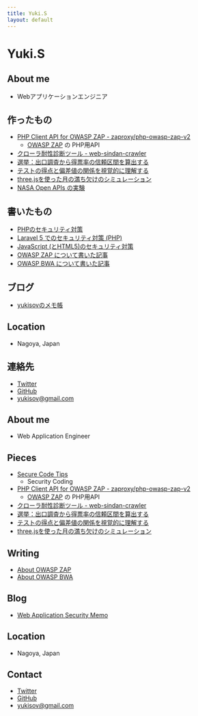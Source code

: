 ```yaml
---
title: Yuki.S
layout: default
---
```



Yuki.S
====

<div id="page-ja" class="index" data-lang="jp" markdown="1">

About me
----

- Webアプリケーションエンジニア


作ったもの
----

- [PHP Client API for OWASP ZAP - zaproxy/php-owasp-zap-v2](https://packagist.org/packages/zaproxy/php-owasp-zap-v2)
    - [OWASP ZAP](https://www.owasp.org/index.php/OWASP_Zed_Attack_Proxy_Project) の PHP用API
- [クローラ耐性診断ツール - web-sindan-crawler](https://github.com/yukisov/web-sindan-crawler)
- [選挙：出口調査から得票率の信頼区間を算出する](http://misc.pupha.net/confidence_interval.html)
- [テストの得点と偏差値の関係を視覚的に理解する](http://misc.pupha.net/deviation_simulation/)
- [three.jsを使った月の満ち欠けのシミュレーション](http://misc.pupha.net/moon_phases/)
- [NASA Open APIs の実験](/ex001.html)


書いたもの
----

- [PHPのセキュリティ対策](http://www.pupha.net/archives/3367/)
- [Laravel 5 でのセキュリティ対策 (PHP)](http://www.pupha.net/archives/3350/)
- [JavaScript (とHTML5)のセキュリティ対策](http://www.pupha.net/archives/3361/)
- [OWASP ZAP について書いた記事](http://www.pupha.net/owasp-zap/)
- [OWASP BWA について書いた記事](http://www.pupha.net/owasp-bwa/)


ブログ
----

- [yukisovのメモ帳](http://www.pupha.net/)


Location
----

- Nagoya, Japan


連絡先
----

-  <a href="https://twitter.com/yukisov" target="_blank"><i class="fa fa-twitter"></i> Twitter</a><br/>
-  <a href="https://github.com/yukisov" target="_blank"><i class="fa fa-github"></i> GitHub</a><br/>
-  <a href="mailto:yukisov@gmail.com"><i class="fa fa-envelope"></i> yukisov@gmail.com</a>


</div>


<div id="page-en" class="index" markdown="1">

About me
----

- Web Application Engineer


Pieces
----

- [Secure Code Tips](http://code4sec.com)
    - Security Coding
- [PHP Client API for OWASP ZAP - zaproxy/php-owasp-zap-v2](https://packagist.org/packages/zaproxy/php-owasp-zap-v2)
    - [OWASP ZAP](https://www.owasp.org/index.php/OWASP_Zed_Attack_Proxy_Project) の PHP用API
- [クローラ耐性診断ツール - web-sindan-crawler](https://github.com/yukisov/web-sindan-crawler)
- [選挙：出口調査から得票率の信頼区間を算出する](http://misc.pupha.net/confidence_interval.html)
- [テストの得点と偏差値の関係を視覚的に理解する](http://misc.pupha.net/deviation_simulation/)
- [three.jsを使った月の満ち欠けのシミュレーション](http://misc.pupha.net/moon_phases/)


Writing
----

- [About OWASP ZAP](http://www.pupha.net/owasp-zap/)
- [About OWASP BWA](http://www.pupha.net/owasp-bwa/)


Blog
----

- [Web Application Security Memo](http://www.pupha.net/)


Location
----

- Nagoya, Japan


Contact
----

-  <a href="https://twitter.com/yukisov" target="_blank"><i class="fa fa-twitter"></i> Twitter</a><br/>
-  <a href="https://github.com/yukisov" target="_blank"><i class="fa fa-github"></i> GitHub</a><br/>
-  <a href="mailto:yukisov@gmail.com"><i class="fa fa-envelope"></i> yukisov@gmail.com</a>

</div>



